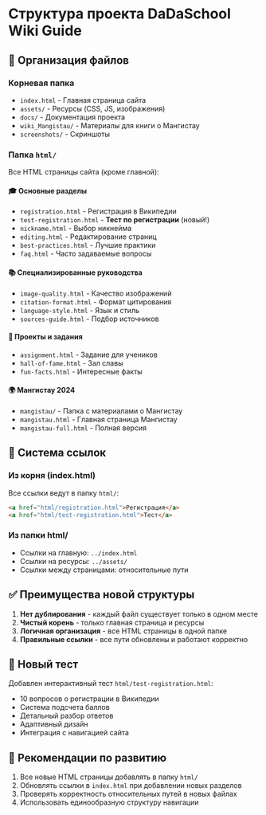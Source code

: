 # Структура проекта DaDaSchool Wiki Guide

## 📁 Организация файлов

### Корневая папка
- `index.html` - Главная страница сайта
- `assets/` - Ресурсы (CSS, JS, изображения)
- `docs/` - Документация проекта
- `wiki_Mangistau/` - Материалы для книги о Мангистау
- `screenshots/` - Скриншоты

### Папка `html/`
Все HTML страницы сайта (кроме главной):

#### 🎓 Основные разделы
- `registration.html` - Регистрация в Википедии
- `test-registration.html` - **Тест по регистрации** (новый!)
- `nickname.html` - Выбор никнейма
- `editing.html` - Редактирование страниц
- `best-practices.html` - Лучшие практики
- `faq.html` - Часто задаваемые вопросы

#### 📚 Специализированные руководства
- `image-quality.html` - Качество изображений
- `citation-format.html` - Формат цитирования
- `language-style.html` - Язык и стиль
- `sources-guide.html` - Подбор источников

#### 🎯 Проекты и задания
- `assignment.html` - Задание для учеников
- `hall-of-fame.html` - Зал славы
- `fun-facts.html` - Интересные факты

#### 🌍 Мангистау 2024
- `mangistau/` - Папка с материалами о Мангистау
- `mangistau.html` - Главная страница Мангистау
- `mangistau-full.html` - Полная версия

## 🔗 Система ссылок

### Из корня (index.html)
Все ссылки ведут в папку `html/`:
```html
<a href="html/registration.html">Регистрация</a>
<a href="html/test-registration.html">Тест</a>
```

### Из папки html/
- Ссылки на главную: `../index.html`
- Ссылки на ресурсы: `../assets/`
- Ссылки между страницами: относительные пути

## ✅ Преимущества новой структуры

1. **Нет дублирования** - каждый файл существует только в одном месте
2. **Чистый корень** - только главная страница и ресурсы
3. **Логичная организация** - все HTML страницы в одной папке
4. **Правильные ссылки** - все пути обновлены и работают корректно

## 🎯 Новый тест

Добавлен интерактивный тест `html/test-registration.html`:
- 10 вопросов о регистрации в Википедии
- Система подсчета баллов
- Детальный разбор ответов
- Адаптивный дизайн
- Интеграция с навигацией сайта

## 📝 Рекомендации по развитию

1. Все новые HTML страницы добавлять в папку `html/`
2. Обновлять ссылки в `index.html` при добавлении новых разделов
3. Проверять корректность относительных путей в новых файлах
4. Использовать единообразную структуру навигации
